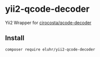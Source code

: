 # yii2-qcode-decoder
Yii2 Wrapper for [cirocosta/qcode-decoder](https://github.com/cirocosta/qcode-decoder)


## Install

```
composer require eluhr/yii2-qcode-decoder
```
